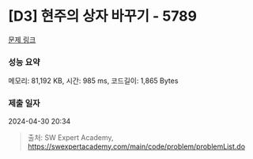 # [D3] 현주의 상자 바꾸기 - 5789 

[문제 링크](https://swexpertacademy.com/main/code/problem/problemDetail.do?contestProbId=AWYygN36Qn8DFAVm) 

### 성능 요약

메모리: 81,192 KB, 시간: 985 ms, 코드길이: 1,865 Bytes

### 제출 일자

2024-04-30 20:34



> 출처: SW Expert Academy, https://swexpertacademy.com/main/code/problem/problemList.do